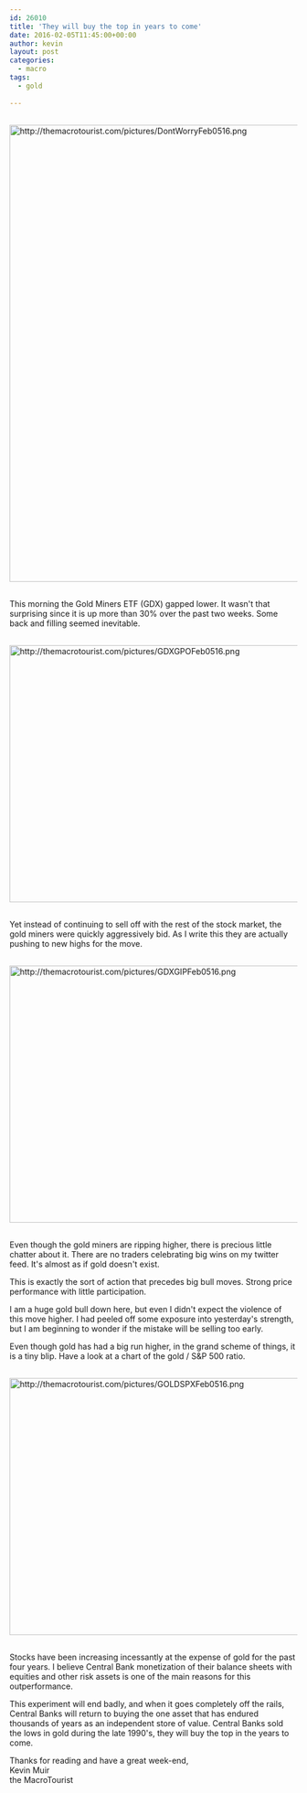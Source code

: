 ```yaml
---
id: 26010
title: 'They will buy the top in years to come'
date: 2016-02-05T11:45:00+00:00
author: kevin
layout: post
categories:
  - macro
tags:
  - gold
  
---
```

<img src="http://themacrotourist.com/pictures/DontWorryFeb0516.png" alt="http://themacrotourist.com/pictures/DontWorryFeb0516.png" width="600" height="800" style="margin:30px auto;display:block;">

This morning the Gold Miners ETF (GDX) gapped lower.  It wasn't that surprising since it is up more than 30% over the past two weeks.  Some back and filling seemed inevitable.

<img src="http://themacrotourist.com/pictures/GDXGPOFeb0516.png" alt="http://themacrotourist.com/pictures/GDXGPOFeb0516.png" width="700" height="450" style="margin:30px auto;display:block;">

Yet instead of continuing to sell off with the rest of the stock market, the gold miners were quickly aggressively bid.  As I write this they are actually pushing to new highs for the move.

<img src="http://themacrotourist.com/pictures/GDXGIPFeb0516.png" alt="http://themacrotourist.com/pictures/GDXGIPFeb0516.png" width="700" height="450" style="margin:30px auto;display:block;">

Even though the gold miners are ripping higher, there is precious little chatter about it.  There are no traders celebrating big wins on my twitter feed.  It's almost as if gold doesn't exist.

This is exactly the sort of action that precedes big bull moves.  Strong price performance with little participation. 

I am a huge gold bull down here, but even I didn't expect the violence of this move higher.  I had peeled off some exposure into yesterday's strength, but I am beginning to wonder if the mistake will be selling too early.

Even though gold has had a big run higher, in the grand scheme of things, it is a tiny blip.  Have a look at a chart of the gold / S&P 500 ratio.

<img src="http://themacrotourist.com/pictures/GOLDSPXFeb0516.png" alt="http://themacrotourist.com/pictures/GOLDSPXFeb0516.png" width="700" height="450" style="margin:30px auto;display:block;">

Stocks have been increasing incessantly at the expense of gold for the past four years.  I believe Central Bank monetization of their balance sheets with equities and other risk assets is one of the main reasons for this outperformance.  

This experiment will end badly, and when it goes completely off the rails, Central Banks will return to buying the one asset that has endured thousands of years as an independent store of value.  Central Banks sold the lows in gold during the late 1990's, they will buy the top in the years to come.  

Thanks for reading and have a great week-end,  
Kevin Muir  
the MacroTourist  


